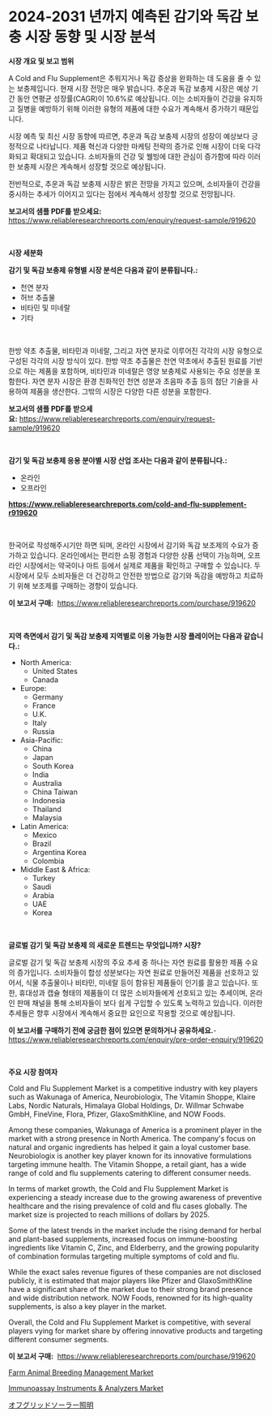 <p><h1>2024-2031 년까지 예측된 감기와 독감 보충 시장 동향 및 시장 분석</h1></p><p><strong>시장 개요 및 보고 범위</strong></p>
<p><p>A Cold and Flu Supplement은 추워지거나 독감 증상을 완화하는 데 도움을 줄 수 있는 보충제입니다. 현재 시장 전망은 매우 밝습니다. 추운과 독감 보충제 시장은 예상 기간 동안 연평균 성장률(CAGR)이 10.6%로 예상됩니다. 이는 소비자들이 건강을 유지하고 질병을 예방하기 위해 이러한 유형의 제품에 대한 수요가 계속해서 증가하기 때문입니다.</p><p>시장 예측 및 최신 시장 동향에 따르면, 추운과 독감 보충제 시장의 성장이 예상보다 긍정적으로 나타납니다. 제품 혁신과 다양한 마케팅 전략의 증가로 인해 시장이 더욱 다각화되고 확대되고 있습니다. 소비자들의 건강 및 웰빙에 대한 관심이 증가함에 따라 이러한 보충제 시장은 계속해서 성장할 것으로 예상됩니다.</p><p>전반적으로, 추운과 독감 보충제 시장은 밝은 전망을 가지고 있으며, 소비자들이 건강을 중시하는 추세가 이어지고 있다는 점에서 계속해서 성장할 것으로 전망됩니다.</p></p>
<p><strong>보고서의 샘플 PDF를 받으세요:</strong> <a href="https://www.reliableresearchreports.com/enquiry/request-sample/919620">https://www.reliableresearchreports.com/enquiry/request-sample/919620</a></p>
<p>&nbsp;</p>
<p><strong>시장 세분화</strong></p>
<p><strong>감기 및 독감 보충제 유형별 시장 분석은 다음과 같이 분류됩니다.:</strong></p>
<p><ul><li>천연 분자</li><li>허브 추출물</li><li>비타민 및 미네랄</li><li>기타</li></ul></p>
<p>&nbsp;</p>
<p><p>한방 약초 추출물, 비타민과 미네랄, 그리고 자연 분자로 이루어진 각각의 시장 유형으로 구성된 각각의 시장 방식이 있다. 한방 약초 추출물은 천연 약초에서 추출된 원료를 기반으로 하는 제품을 포함하며, 비타민과 미네랄은 영양 보충제로 사용되는 주요 성분을 포함한다. 자연 분자 시장은 환경 친화적인 천연 성분과 초음파 추출 등의 첨단 기술을 사용하여 제품을 생산한다. 그밖의 시장은 다양한 다른 성분을 포함한다.</p></p>
<p><strong>보고서의 샘플 PDF를 받으세요:</strong>&nbsp;<a href="https://www.reliableresearchreports.com/enquiry/request-sample/919620">https://www.reliableresearchreports.com/enquiry/request-sample/919620</a></p>
<p>&nbsp;</p>
<p><strong> 감기 및 독감 보충제 응용 분야별 시장 산업 조사는 다음과 같이 분류됩니다.:</strong></p>
<p><ul><li>온라인</li><li>오프라인</li></ul></p>
<p><strong><a href="https://www.reliableresearchreports.com/cold-and-flu-supplement-r919620">https://www.reliableresearchreports.com/cold-and-flu-supplement-r919620</a></strong></p>
<p>&nbsp;</p>
<p><p>한국어로 작성해주시기만 하면 되며, 온라인 시장에서 감기와 독감 보조제의 수요가 증가하고 있습니다. 온라인에서는 편리한 쇼핑 경험과 다양한 상품 선택이 가능하며, 오프라인 시장에서는 약국이나 마트 등에서 실제로 제품을 확인하고 구매할 수 있습니다. 두 시장에서 모두 소비자들은 더 건강하고 안전한 방법으로 감기와 독감을 예방하고 치료하기 위해 보조제를 구매하는 경향이 있습니다.</p></p>
<p><strong>이 보고서 구매:</strong>&nbsp; <a href="https://www.reliableresearchreports.com/purchase/919620">https://www.reliableresearchreports.com/purchase/919620</a></p>
<p>&nbsp;</p>
<p><strong>지역 측면에서 감기 및 독감 보충제 지역별로 이용 가능한 시장 플레이어는 다음과 같습니다.:</strong></p>
<p><ul>
    <li>
        North America:
        <ul>
            <li>United States</li>
            <li>Canada</li>
        </ul>
    </li>
    <li>
        Europe:
        <ul>
            <li>Germany</li>
            <li>France</li>
            <li>U.K.</li>
            <li>Italy</li>
            <li>Russia</li>
        </ul>
    </li>
    <li>
        Asia-Pacific:
        <ul>
            <li>China</li>
            <li>Japan</li>
            <li>South Korea</li>
            <li>India</li>
            <li>Australia</li>
            <li>China Taiwan</li>
            <li>Indonesia</li>
            <li>Thailand</li>
            <li>Malaysia</li>
        </ul>
    </li>
    <li>
        Latin America:
        <ul>
            <li>Mexico</li>
            <li>Brazil</li>
            <li>Argentina Korea</li>
            <li>Colombia</li>
        </ul>
    </li>
    <li>
        Middle East & Africa:
        <ul>
            <li>Turkey</li>
            <li>Saudi</li>
            <li>Arabia</li>
            <li>UAE</li>
            <li>Korea</li>
        </ul>
    </li>
    </ul></p>
<p>&nbsp;</p>
<p><strong>글로벌 감기 및 독감 보충제 의 새로운 트렌드는 무엇입니까? 시장?</strong></p>
<p><p>글로벌 감기 및 독감 보충제 시장의 주요 추세 중 하나는 자연 원료를 활용한 제품 수요의 증가입니다. 소비자들이 합성 성분보다는 자연 원료로 만들어진 제품을 선호하고 있어서, 식물 추출물이나 비타민, 미네랄 등이 함유된 제품들이 인기를 끌고 있습니다. 또한, 휴대성과 캡슐 형태의 제품들이 더 많은 소비자들에게 선호되고 있는 추세이며, 온라인 판매 채널을 통해 소비자들이 보다 쉽게 구입할 수 있도록 노력하고 있습니다. 이러한 추세들은 향후 시장에서 계속해서 중요한 요인으로 작용할 것으로 예상됩니다.</p></p>
<p><strong>이 보고서를 구매하기 전에 궁금한 점이 있으면 문의하거나 공유하세요.</strong>- <a href="https://www.reliableresearchreports.com/enquiry/pre-order-enquiry/919620">https://www.reliableresearchreports.com/enquiry/pre-order-enquiry/919620</a></p>
<p>&nbsp;</p>
<p><strong>주요 시장 참여자</strong></p>
<p><p>Cold and Flu Supplement Market is a competitive industry with key players such as Wakunaga of America, Neurobiologix, The Vitamin Shoppe, Klaire Labs, Nordic Naturals, Himalaya Global Holdings, Dr. Willmar Schwabe GmbH, FineVine, Flora, Pfizer, GlaxoSmithKline, and NOW Foods.</p><p>Among these companies, Wakunaga of America is a prominent player in the market with a strong presence in North America. The company's focus on natural and organic ingredients has helped it gain a loyal customer base. Neurobiologix is another key player known for its innovative formulations targeting immune health. The Vitamin Shoppe, a retail giant, has a wide range of cold and flu supplements catering to different consumer needs.</p><p>In terms of market growth, the Cold and Flu Supplement Market is experiencing a steady increase due to the growing awareness of preventive healthcare and the rising prevalence of cold and flu cases globally. The market size is projected to reach millions of dollars by 2025.</p><p>Some of the latest trends in the market include the rising demand for herbal and plant-based supplements, increased focus on immune-boosting ingredients like Vitamin C, Zinc, and Elderberry, and the growing popularity of combination formulas targeting multiple symptoms of cold and flu.</p><p>While the exact sales revenue figures of these companies are not disclosed publicly, it is estimated that major players like Pfizer and GlaxoSmithKline have a significant share of the market due to their strong brand presence and wide distribution network. NOW Foods, renowned for its high-quality supplements, is also a key player in the market.</p><p>Overall, the Cold and Flu Supplement Market is competitive, with several players vying for market share by offering innovative products and targeting different consumer segments.</p></p>
<p><strong>이 보고서 구매:</strong>&nbsp;&nbsp;<a href="https://www.reliableresearchreports.com/purchase/919620">https://www.reliableresearchreports.com/purchase/919620</a></p>
<p><p><a href="https://www.linkedin.com/pulse/farm-animal-breeding-management-market-research-report-vkz0e?trackingId=gABQzzZMp248a0FubQM4UQ%3D%3D">Farm Animal Breeding Management Market</a></p><p><a href="https://www.linkedin.com/pulse/immunoassay-instruments-amp-analyzers-market-share-new-trends-4ixaf?trackingId=Y%2B3AfYGBHCqmiHhyShiiuQ%3D%3D">Immunoassay Instruments & Analyzers Market</a></p><p><a href="https://github.com/nemesis2824/Market-Research-Report-List-1/blob/main/549040122207.md">オフグリッドソーラー照明</a></p></p>